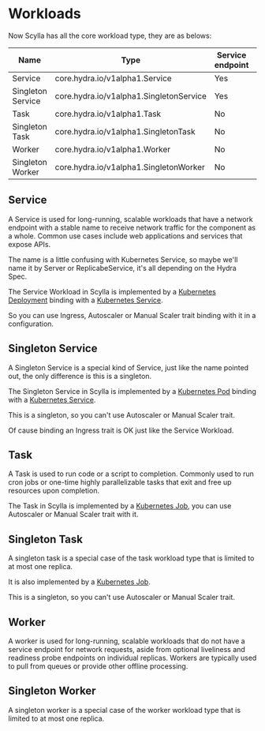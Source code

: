 # Workloads

Now Scylla has all the core workload type, they are as belows: 

|Name|Type|Service endpoint|Replicable|Daemonized|
|-|-|-|-|-|
|Service|core.hydra.io/v1alpha1.Service|Yes|Yes|Yes
|Singleton Service|core.hydra.io/v1alpha1.SingletonService|Yes|No|Yes
|Task|core.hydra.io/v1alpha1.Task|No|Yes|No
|Singleton Task|core.hydra.io/v1alpha1.SingletonTask|No|No|No
|Worker|core.hydra.io/v1alpha1.Worker|No|Yes|Yes
|Singleton Worker|core.hydra.io/v1alpha1.SingletonWorker|No|No|Yes

## Service

A Service is used for long-running, scalable workloads that have a network endpoint with a stable name to receive network traffic for the component as a whole. 
Common use cases include web applications and services that expose APIs. 

The name is a little confusing with Kubernetes Service, so maybe we'll name it by Server or ReplicabeService, it's all depending on the Hydra Spec.

The Service Workload in Scylla is implemented by a [Kubernetes Deployment](https://kubernetes.io/docs/concepts/workloads/controllers/deployment/) binding with a [Kubernetes Service](https://kubernetes.io/docs/concepts/services-networking/service/).

So you can use Ingress, Autoscaler or Manual Scaler trait binding with it in a configuration.

## Singleton Service

A Singleton Service is a special kind of Service, just like the name pointed out, the only difference is this is a singleton.

The Singleton Service in Scylla is implemented by a [Kubernetes Pod](https://kubernetes.io/docs/concepts/workloads/pods/pod-overview/) binding with a [Kubernetes Service](https://kubernetes.io/docs/concepts/services-networking/service/).

This is a singleton, so you can't use Autoscaler or Manual Scaler trait.

Of cause binding an Ingress trait is OK just like the Service Workload. 

## Task

A Task is used to run code or a script to completion. Commonly used to run cron jobs or one-time highly parallelizable tasks that exit and free up resources upon completion. 

The Task in Scylla is implemented by a [Kubernetes Job](https://kubernetes.io/docs/concepts/workloads/controllers/jobs-run-to-completion/), you can use  Autoscaler or Manual Scaler trait with it.

## Singleton Task

A singleton task is a special case of the task workload type that is limited to at most one replica. 

It is also implemented by a [Kubernetes Job](https://kubernetes.io/docs/concepts/workloads/controllers/jobs-run-to-completion/).

This is a singleton, so you can't use Autoscaler or Manual Scaler trait.

## Worker

A worker is used for long-running, scalable workloads that do not have a service endpoint for network requests, aside from optional liveliness and readiness probe endpoints on individual replicas. Workers are typically used to pull from queues or provide other offline processing. 

## Singleton Worker

A singleton worker is a special case of the worker workload type that is limited to at most one replica. 

